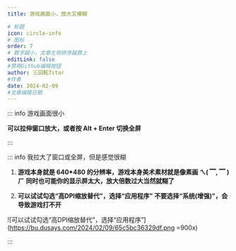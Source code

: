 ```yaml
---
title: 游戏画面小，放大又模糊

# 标题
icon: circle-info
# 图标
order: 7
# 数字越小，文章左侧排序越靠上
editLink: false
#禁用Github编辑按钮
author: 三回転Tstar
#作者
date: 2024-02-09
#文章编辑日期
---
```



::: info 游戏画面很小

**可以拉伸窗口放大，或者按 Alt + Enter 切换全屏**

:::

::: info 我拉大了窗口或全屏，但是感觉很糊

1. **游戏本身就是 640*480 的分辨率，游戏本身美术素材就是像素画 ㄟ( ▔, ▔ )ㄏ**
**同时也可能你的显示屏太大，放大倍数过大当然就糊了**

2. **可以试试勾选“高DPI缩放替代”，选择“应用程序”**
**不要选择“系统(增强)”，会导致游戏打不开**

![可以试试勾选“高DPI缩放替代”，选择“应用程序”](https://bu.dusays.com/2024/02/09/65c5bc36329df.png =900x)

:::



